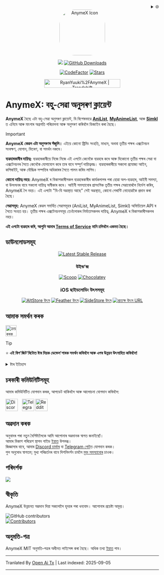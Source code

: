 <div align="right">
  <details>
    <summary>🌐</summary>
    <div>
      <div align="center">
        <a href="https://openaitx.github.io/#/view?user=RyanYuuki&project=AnymeX&lang=ar">العربية</a>
        | <a href="https://openaitx.github.io/view.html?user=RyanYuuki&project=AnymeX&lang=as">অসমীয়া</a>
        | <a href="https://openaitx.github.io/#/view?user=RyanYuuki&project=AnymeX&lang=id">Bahasa Indonesia</a>
        | <a href="https://openaitx.github.io/#/view?user=RyanYuuki&project=AnymeX&lang=de">Deutsch</a>
        | <a href="https://openaitx.github.io/#/view?user=RyanYuuki&project=AnymeX&lang=en">English</a>
        | <a href="https://openaitx.github.io/#/view?user=RyanYuuki&project=AnymeX&lang=es">Español</a>
        | <a href="https://openaitx.github.io/#/view?user=RyanYuuki&project=AnymeX&lang=fa">فارسی</a>
        | <a href="https://openaitx.github.io/#/view?user=RyanYuuki&project=AnymeX&lang=fr">Français</a>
        | <a href="https://openaitx.github.io/#/view?user=RyanYuuki&project=AnymeX&lang=hi">হিন্দী</a>
        | <a href="https://openaitx.github.io/#/view?user=RyanYuuki&project=AnymeX&lang=it">ইটালিয়ান</a>
        | <a href="https://openaitx.github.io/#/view?user=RyanYuuki&project=AnymeX&lang=ja">জাপানী</a>
        | <a href="https://openaitx.github.io/#/view?user=RyanYuuki&project=AnymeX&lang=ko">কোৰিয়ান</a>
        | <a href="https://openaitx.github.io/#/view?user=RyanYuuki&project=AnymeX&lang=nl">নেদাৰলেণ্ডছ</a>
        | <a href="https://openaitx.github.io/#/view?user=RyanYuuki&project=AnymeX&lang=pl">পোলিশ</a>
        | <a href="https://openaitx.github.io/#/view?user=RyanYuuki&project=AnymeX&lang=pt">পৰ্তুগীজ</a>
        | <a href="https://openaitx.github.io/#/view?user=RyanYuuki&project=AnymeX&lang=ru">ৰাছিয়ান</a>
        | <a href="https://openaitx.github.io/#/view?user=RyanYuuki&project=AnymeX&lang=th">থাই</a>
        | <a href="https://openaitx.github.io/#/view?user=RyanYuuki&project=AnymeX&lang=tr">তুৰ্কী</a>
        | <a href="https://openaitx.github.io/#/view?user=RyanYuuki&project=AnymeX&lang=vi">ভিয়েটনামী</a>
        | <a href="https://openaitx.github.io/#/view?user=RyanYuuki&project=AnymeX&lang=zh-TW">পৰম্পৰাগত চীন</a>
        | <a href="https://openaitx.github.io/#/view?user=RyanYuuki&project=AnymeX&lang=zh-CN">সৰলীকৃত চীন</a>
      </div>
    </div>
  </details>
</div>
<div align="center">
<img src="https://raw.githubusercontent.com/RyanYuuki/AnymeX/main/assets/images/logo.png" alt='AnymeX Icon' style="border-radius: 50px; height: 150px; width: 150px;">
  
<p align="center">
   <img src="https://img.shields.io/badge/platforms-android_ios_windows_linux_macos-06599d?color=white&labelColor=black&style=for-the-badge"/>
  <a href="https://github.com/RyanYuuki/AnymeX/releases"><img src="https://img.shields.io/github/downloads/RyanYuuki/AnymeX/total?color=white&labelColor=black&label=Downloads&style=for-the-badge" alt="GitHub Downloads"></a>
</p>
<p align="center">
<a href="https://www.codefactor.io/repository/github/RyanYuuki/AnymeX"><img src="https://img.shields.io/codefactor/grade/github/RyanYuuki/AnymeX?color=white&labelColor=black&style=for-the-badge&label=Codefactor" alt="CodeFactor"/></a>
  <!--<a href="https://hosted.weblate.org/engage/echo"><img alt="Weblate project translated" src="https://img.shields.io/weblate/progress/echo?color=white&labelColor=black&label=Translated&style=flat-square"></a>-->
<!-- <a href="https://github.com/RyanYuuki/AnymeX/commits/main">
    <img src="https://img.shields.io/github/last-commit/RyanYuuki/AnymeX?color=white&labelColor=black&label=Latest Commit&style=for-the-badge" alt="GitHub Last Commit">
</a> -->
<a href="https://github.com/RyanYuuki/AnymeX/stargazers">
      <img src="https://img.shields.io/github/stars/RyanYuuki/AnymeX?color=white&labelColor=black&style=for-the-badge" alt="Stars" /></a>
</p>
<a href="https://trendshift.io/repositories/12529" target="_blank"><img src="https://trendshift.io/api/badge/repositories/12529" alt="RyanYuuki%2FAnymeX | Trendshift" style="width: 250px; height: 27.99px;" width="250" height="55"/></a>
</div>

# AnymeX: বহু-সেৱা অনুসৰণ ক্লায়েন্ট

**AnymeX** হৈছে এটা বহু-সেৱা অনুসৰণ ক্লায়েন্ট, যি বিশেষভাৱে [**AniList**](https://anilist.co/), [**MyAnimeList**](https://myanimelist.net/), আৰু [**Simkl**](https://simkl.com/) ত এনিমে আৰু মাংগাৰ অগ্ৰগতি পৰিচালনা আৰু অনুসৰণ কৰিবলৈ ডিজাইন কৰা হৈছে।

> [!IMPORTANT]  
> **AnymeX কেৱল এটা অনুসৰণৰ সঁজুলি।** এইয়ে কোনো ষ্ট্ৰিমিং সংহতি, মাধ্যম, অথবা তৃতীয় পক্ষৰ এক্সটেনচন সংৰক্ষণ, যোগান, বিতৰণ, বা সমৰ্থন নকৰে।  
>  
> **ব্যৱহাৰকাৰীৰ দায়িত্ব:** ব্যৱহাৰকাৰীয়ে নিজে নিজে এই এপটো কেনেকৈ ব্যৱহাৰ কৰে আৰু যিকোনো তৃতীয় পক্ষৰ সেৱা বা এক্সটেনচনৰ সৈতে কেনেকৈ যোগাযোগ কৰে তাৰ বাবে সম্পূর্ণ দায়িত্ববদ্ধ। ব্যৱহাৰকাৰীয়ে সকলো প্ৰযোজ্য আইন, কপিৰাইট, আৰু বৌদ্ধিক সম্পত্তিৰ অধিকাৰৰ সৈতে পালন কৰিব লাগিব।  
>  
> **কোনো দায়িত্ব নহয়:** AnymeX ৰ বিকাশকাৰীসকল ব্যৱহাৰকাৰীৰ কার্যকলাপৰ পৰা হোৱা অপ-ব্যৱহাৰ, আইনী সমস্যা, বা উলংঘনৰ বাবে সকলো দায়িত্ব অস্বীকাৰ কৰে। আইনী সমস্যাবোৰ প্ৰাসংগিক তৃতীয় পক্ষৰ সেৱাবোৰলৈ নিৰ্দেশ কৰিব, AnymeX লৈ নহয়। এই এপটো "যি-যি অৱস্থাত আছে" সেই অৱস্থাত, কোনো গেৰান্টি নোহোৱাকৈ প্ৰদান কৰা হৈছে।  
>  
> **সেৱাসমূহ:** AnymeX কেৱল সমৰ্থিত সেৱাসমূহৰ (AniList, MyAnimeList, Simkl) অফিচিয়েল API ৰ সৈতে সংহত হয়। তৃতীয় পক্ষৰ এক্সটেনচনসমূহ তেওঁলোকৰ নিৰ্মাতাসকলৰ দায়িত্ব, AnymeX ৰ বিকাশকাৰীসকলৰ নহয়।  
>  
> **এই এপটো ব্যৱহাৰ কৰি, আপুনি আমাৰ [Terms of Service](https://raw.githubusercontent.com/RyanYuuki/AnymeX/main/./TOS.md) মানি চলিবলৈ একমত হৈছে।**

## ডাউনলোডসমূহ

<div align="center">
  <p>
    <a href="https://github.com/RyanYuuki/AnymeX/releases/latest"><img src="https://img.shields.io/github/v/release/RyanYuuki/AnymeX?color=white&labelColor=black&display_name=tag&style=for-the-badge&label=Stable" alt="Latest Stable Release"/></a>
  </p>
  
### উইন্ড’জ
  <p>
    <a href="/INSTALLATION.md"><img src="https://img.shields.io/badge/Scoop-AnymeX-white?style=for-the-badge&labelColor=black" alt="Scoop"/></a>
    <a href="/INSTALLATION.md"><img src="https://img.shields.io/badge/Chocolatey-com.ryan.anymex-white?style=for-the-badge&labelColor=black" alt="Chocolatey"/></a>
  </p>
</div>

<div align="center">
  
### iOS ছাইডলোডিং উৎসসমূহ
  <p>
    <a href="https://intradeus.github.io/http-protocol-redirector?r=altstore://source?url=https://raw.githubusercontent.com/RyanYuuki/AnymeX/refs/heads/main/repo/source.json"><img alt="AltStore উৎস" src="https://img.shields.io/badge/open_in_app-_?style=for-the-badge&label=AltStore&labelColor=black&color=white"></a>
    <a href="https://intradeus.github.io/http-protocol-redirector?r=feather://source/https://raw.githubusercontent.com/RyanYuuki/AnymeX/refs/heads/main/repo/source.json"><img alt="Feather উৎস" src="https://img.shields.io/badge/open_in_app-_?style=for-the-badge&label=Feather&labelColor=black&color=white"></a>
    <a href="https://intradeus.github.io/http-protocol-redirector?r=sidestore://source?url=https://raw.githubusercontent.com/RyanYuuki/AnymeX/refs/heads/main/repo/source.json"><img alt="SideStore উৎস" src="https://img.shields.io/badge/open_in_app-_?style=for-the-badge&label=SideStore&labelColor=black&color=white"></a>
    <a href="https://raw.githubusercontent.com/RyanYuuki/AnymeX/refs/heads/main/repo/source.json"><img alt="প্ৰত্যক্ষ উৎস URL" src="https://img.shields.io/badge/copy_%2F_paste-_?style=for-the-badge&label=Direct%20Source%20URL&labelColor=black&color=white"></a>
  </p>
</div>

<!--## স্ক্ৰীনশ্বটসমূহ

| মুখ্য পৃষ্ঠা                                                                                                                                        | সন্ধান                                                                                                                                        | বিৱৰণ                                                                                                                      | লাইব্ৰেৰী                                                                                                              |
| ---------------------------------------------------------------------------------------------------------------------------------------------- | ----------------------------------------------------------------------------------------------------------------------------------------------- | ---------------------------------------------------------------------------------------------------------------------------- | -------------------------------------------------------------------------------------------------------------------- |
|![মুখ্য পৃষ্ঠাত বহু শিতান থকা, আপুনি পঢ়া বা চোৱা বস্তুসমূহ।](https://raw.githubusercontent.com/RyanYuuki/AnymeX/main/github_assets/android/Home-portrait.png) | ![JoJo’s Bizarre Adventure ৰ সন্ধান ফলাফল দেখুৱোৱা সন্ধান পৃষ্ঠা।](https://raw.githubusercontent.com/RyanYuuki/AnymeX/main/github_assets/android/Search-portrait.png) | ![Re:Zero Kara Hajimeru Isekai Seikatsu ৰ বিৱৰণ পৃষ্ঠা।](https://raw.githubusercontent.com/RyanYuuki/AnymeX/main/github_assets/android/Details-portrait.png) | ![ব্যৱহাৰকাৰীৰ চাই থকা তালিকা দেখুৱোৱা লাইব্ৰেৰী পৃষ্ঠা।](https://raw.githubusercontent.com/RyanYuuki/AnymeX/main/github_assets/android/Library-portrait.png) |

<!-- স্ক্ৰীনশ্বট তৈয়াৰ হ'লে পুনৰ যোগ কৰিম
### 💻 ডেস্কটপ
<div style="display: flex; flex-wrap: wrap; justify-content: space-between;">
    <img src="https://github.com/RyanYuuki/AnymeX/blob/main/github_assets/desktop/preview_1.png" width="100%" style="margin: 0;" />
    <img src="https://github.com/RyanYuuki/AnymeX/blob/main/github_assets/desktop/preview_2.png" width="100%" style="margin: 0;" />
</div>-->

## আমাক সমৰ্থন কৰক

<a href='https://ko-fi.com/ryanyuuki7' target='_blank'><img height='36' style='border:0px;height:36px;' src='https://storage.ko-fi.com/cdn/kofi1.png?v=3' border='0' alt='ক্ৰয় কৰক মোৰ বাবে কফি ko-fi.com ত' /></a>

> [!TIP]
> ⭐ **এই ৰিপ'জিট'ৰিটোত ষ্টাৰ দিয়ক ডেভেল'পাৰক সমৰ্থন কৰিবলৈ আৰু এপৰ উন্নয়ন উৎসাহিত কৰিবলৈ!**

<details>
  <summary>ষ্টাৰ ইতিহাস</summary>
  <a href="https://github.com/RyanYuuki/AnymeX/stargazers">
      <img alt="ষ্টাৰ ইতিহাস চার্ট" src="https://starchart.cc/RyanYuuki/AnymeX.svg?variant=adaptive" width="370" height="235" />
  </a>
</details>

## চৰকাৰী কমিউনিটিসমূহ

আমাৰ কমিউনিটিত যোগদান কৰক, আপডেট থাকিবলৈ আৰু আলোচনা যোগদান কৰিবলৈ:

<a href="https://discord.gg/5gAHhMvTcx" style="margin-right: 10px; display: inline-block;"><img src="https://files.catbox.moe/tb0004.png" alt="Discord" height="40" style="vertical-align: middle;"></a>
<a href="https://t.me/AnymeX_Discussion" style="display: inline-block;"><img src="https://files.catbox.moe/z66xwr.png" alt="Telegram" height="40" style="vertical-align: middle;"></a>
<a href="https://www.reddit.com/r/AnymeX_/" style="display: inline-block;"><img src="https://cdn3.iconfinder.com/data/icons/2018-social-media-black-and-white-logos/1000/2018_social_media_popular_app_logo_reddit-1024.png" alt="Reddit" height="40" style="vertical-align: middle;"></a>

## অৱদান কৰক

অনুবাদৰ পৰা নতুন বৈশিষ্ট্যলৈকে আমি আপোনাৰ অৱদানক স্বাগত জনাইছোঁ।  
আমাৰ বিকাশ পৰিৱেশ স্থাপন গাইড [ইয়াত](https://raw.githubusercontent.com/RyanYuuki/AnymeX/main/./DEVELOPMENT.md) উপলব্ধ।  
জিজ্ঞাসাৰ বাবে, আমাৰ [Discord চাৰ্ভাৰ](https://discord.gg/5gAHhMvTcx) বা [Telegram গোট](https://t.me/AnymeX_Discussion)ত যোগদান কৰক।  
পুল অনুৰোধ স্বাগতম; মুখ্য পৰিৱর্তনৰ বাবে দিশনিদৰ্শন চাবলৈ [মুক্ত সমস্যাবোৰ](https://github.com/RyanYuuki/AnymeX/issues) চাওক।

<!--<details>
<summary>Weblate Translation Graph</summary>
<a href="https://hosted.weblate.org/projects/echo/#languages"><img src="https://hosted.weblate.org/widget/echo/app/multi-auto.svg" alt="Translation status" /></a>
</details>-->

## পৰিদৰ্শক

<img src="https://count.getloli.com/@ryanyuuki?name=anymex&theme=rule34&padding=8&offset=0&align=top&scale=1&pixelated=1&darkmode=auto" />

## স্বীকৃতি

AnymeX উন্নয়নত অৱদান দিয়া সকলোলৈ হৃদয়ৰ পৰা ধন্যবাদ।
আপোনাৰ প্ৰচেষ্টা অমূল্য।

<a href="https://github.com/RyanYuuki/AnymeX/graphs/contributors">
  <img alt="GitHub contributors" src="https://img.shields.io/github/contributors/RyanYuuki/AnymeX?style=flat-square&label=Contributors%20%3A&labelColor=%230f1318&color=%230f1318" align="left">
</a>
<br>
<a href="https://github.com/RyanYuuki/AnymeX/graphs/contributors">
  <img src="https://contrib.rocks/image?repo=RyanYuuki/AnymeX" alt="Contributors">
</a>

## অনুমতি-পত্র

AnymeX MIT অনুমতি-পত্ৰৰ অধীনত লাইসেন্স কৰা হৈছে। অধিক তথ্য [ইয়াত](https://raw.githubusercontent.com/RyanYuuki/AnymeX/main/LICENSE.md) পাব।


---

Tranlated By [Open Ai Tx](https://github.com/OpenAiTx/OpenAiTx) | Last indexed: 2025-09-05

---